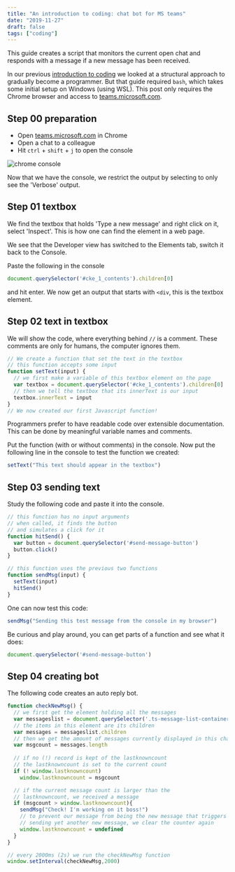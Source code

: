 ```yaml
---
title: "An introduction to coding: chat bot for MS teams"
date: "2019-11-27"
draft: false
tags: ["coding"]
---
```


This guide creates a script that monitors the current open chat
and responds with a message if a new message has been received.

In our previous
[introduction to coding](https://blog.lent.ink/post/start-coding/)
we looked at a structural approach
to gradually become a programmer.
But that guide required `bash`,
which takes some initial setup on Windows (using WSL).
This post only requires the Chrome browser
and access to [teams.microsoft.com](https://teams.microsoft.com).

## Step 00 preparation

- Open [teams.microsoft.com](https://teams.microsoft.com) in Chrome
- Open a chat to a colleague
- Hit `ctrl` + `shift` + `j` to open the console

![chrome console](/img/chrome-console.png "chrome console")

Now that we have the console,
we restrict the output by selecting to only see the 'Verbose' output.

## Step 01 textbox

We find the textbox that holds 'Type a new message' and right click on it,
select 'Inspect'.
This is how one can find the element in a web page.

We see that the Developer view has switched to the Elements tab,
switch it back to the Console.

Paste the following in the console

```javascript
document.querySelector('#cke_1_contents').children[0]
```
and hit enter.
We now get an output that starts with `<div`,
this is the textbox element.

## Step 02 text in textbox

We will show the code,
where everything behind `//` is a comment.
These comments are only for humans,
the computer ignores them.

```javascript
// We create a function that set the text in the textbox
// this function accepts some input
function setText(input) {
  // we first make a variable of this textbox element on the page
  var textbox = document.querySelector('#cke_1_contents').children[0]
  // then we tell the textbox that its innerText is our input
  textbox.innerText = input
}
// We now created our first Javascript function!
```

Programmers prefer to have readable code over extensible documentation.
This can be done by meaningful variable names and comments.

Put the function (with or without comments) in the console.
Now put the following line in the console to test the function we created:
```javascript
setText("This text should appear in the textbox")
```

## Step 03 sending text

Study the following code and paste it into the console.

```javascript
// this function has no input arguments
// when called, it finds the button
// and simulates a click for it
function hitSend() {
  var button = document.querySelector('#send-message-button')
  button.click()
}

// this function uses the previous two functions
function sendMsg(input) {
  setText(input)
  hitSend()
}
```

One can now test this code:
```javascript
sendMsg("Sending this test message from the console in my browser")
```

Be curious and play around, you can get parts of a function
and see what it does:
```javascript
document.querySelector('#send-message-button')
```

## Step 04 creating bot

The following code creates an auto reply bot.

```javascript
function checkNewMsg() {
  // we first get the element holding all the messages
  var messageslist = document.querySelector('.ts-message-list-container')
  // the items in this element are its children
  var messages = messageslist.children
  // then we get the amount of messages currently displayed in this chat screen
  var msgcount = messages.length
  
  // if no (!) record is kept of the lastknowncount
  // the lastknowncount is set to the current count
  if (! window.lastknowncount)
    window.lastknowncount = msgcount

  // if the current message count is larger than the
  // lastknowncount, we received a message
  if (msgcount > window.lastknowncount){
    sendMsg("Check! I'm working on it boss!")
    // to prevent our message from being the new message that triggers
    // sending yet another new message, we clear the counter again
    window.lastknowncount = undefined
  }
}

// every 2000ms (2s) we run the checkNewMsg function
window.setInterval(checkNewMsg,2000)
```

